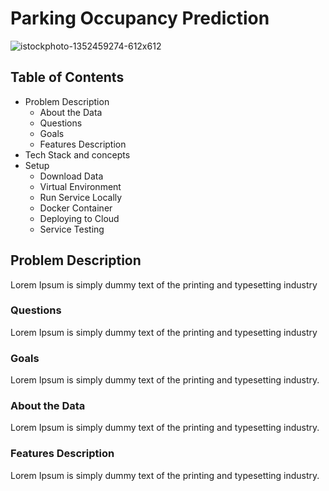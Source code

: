 # Parking Occupancy Prediction

![istockphoto-1352459274-612x612](https://github.com/AFARNOOD/Parking-Occupancy-Project/assets/145398892/c5c1559a-d4c3-4430-bf1c-7a51c4d87375)

## Table of Contents

* Problem Description
  * About the Data
  * Questions
  * Goals
  * Features Description
* Tech Stack and concepts
* Setup
  * Download Data
  * Virtual Environment
  * Run Service Locally
  * Docker Container
  * Deploying to Cloud
  * Service Testing

## Problem Description

Lorem Ipsum is simply dummy text of the printing and typesetting industry

### Questions

Lorem Ipsum is simply dummy text of the printing and typesetting industry

### Goals

Lorem Ipsum is simply dummy text of the printing and typesetting industry.

### About the Data

Lorem Ipsum is simply dummy text of the printing and typesetting industry.

### Features Description

Lorem Ipsum is simply dummy text of the printing and typesetting industry.
